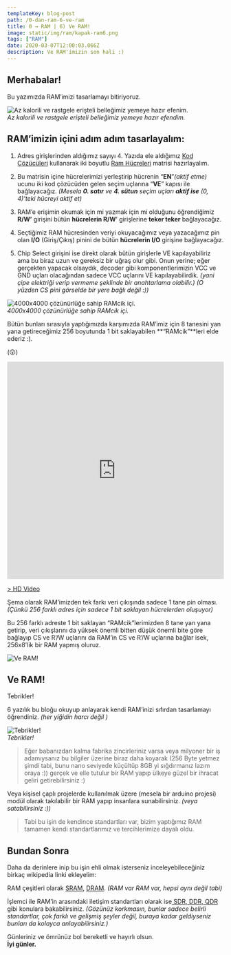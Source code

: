 ```yaml
---
templateKey: blog-post
path: /0-dan-ram-6-ve-ram
title: 0 → RAM | 6) Ve RAM!
image: static/img/ram/kapak-ram6.png
tags: ["RAM"]
date: 2020-03-07T12:00:03.066Z
description: Ve RAM'imizin son hali :)
---
```

## Merhabalar!

Bu yazımızda RAM’imizi tasarlamayı bitiriyoruz.

![Az kalorili ve rastgele erişteli belleğimiz yemeye hazır efenim.](static/img/ram/buzz-eriste.jpeg) <br>*Az kalorili ve rastgele erişteli belleğimiz yemeye hazır efendim.*

## RAM’imizin içini adım adım tasarlayalım:

1. Adres girişlerinden aldığımız sayıyı 4. Yazıda ele aldığımız [Kod Çözücüleri](0-dan-ram-4-kod-cozuculer) kullanarak iki boyutlu [Ram Hücreleri](0-dan-ram-5-ram-hucresi) matrisi hazırlayalım.

2. Bu matrisin içine hücrelerimizi yerleştirip hücrenin “**EN**”*(aktif etme)* ucunu iki kod çözücüden gelen seçim uçlarına “**VE**” kapısı ile bağlayacağız. *(Mesela **0. satır** ve **4. sütun** seçim uçları **aktif ise** (0, 4)'teki hücreyi aktif et)*

3. RAM’e erişimin okumak için mi yazmak için mi olduğunu öğrendiğimiz **R/W’** girişini bütün **hücrelerin R/W**’ girişlerine **teker teker** bağlayacağız.

4. Seçtiğimiz RAM hücresinden veriyi okuyacağımız veya yazacağımız pin olan **I/O** (Giriş/Çıkış) pinini de bütün **hücrelerin I/O** girişine bağlayacağız.

5. Chip Select girişini ise direkt olarak bütün girişlerle VE kapılayabiliriz ama bu biraz uzun ve gereksiz bir uğraş olur gibi.
Onun yerine; eğer gerçekten yapacak olsaydık, decoder gibi komponentlerimizin VCC ve GND uçları olacağından sadece VCC uçlarını VE kapılayabilirdik. *(yani çipe elektriği verip vermeme şeklinde bir anahtarlama olabilir.)*
*(O yüzden CS pini görselde bir yere bağlı değil :))*

![4000x4000 çözünürlüğe sahip RAMcik içi.](static/img/ram/ram-full.png)
<br>*4000x4000 çözünürlüğe sahip RAMcik içi.*

Bütün bunları sırasıyla yaptığımızda karşımızda RAM’imiz için 8 tanesini yan yana getireceğimiz 256 boyutunda 1 bit saklayabilen **“RAMcik”**leri elde ederiz :).

(😲)

<div style="width: 100%; height: 0px; position: relative; padding-bottom: 100.000%;"><iframe src="https://streamable.com/s/xwc8s/nrcvlh" frameborder="0" width="100%" height="100%" allowfullscreen style="width: 100%; height: 100%; position: absolute;"></iframe></div>

[> HD Video](https://streamable.com/xwc8s)

Şema olarak RAM’imizden tek farkı veri çıkışında sadece 1 tane pin olması. *(Çünkü 256 farklı adres için sadece 1 bit saklayan hücrelerden oluşuyor)*

Bu 256 farklı adreste 1 bit saklayan “RAMcik”lerimizden 8 tane yan yana getirip, veri çıkışlarını da yüksek önemli bitten düşük önemli bite göre bağlayıp CS ve R’/W uçlarını da RAM’in CS ve R’/W uçlarına bağlar isek, 256x8'lik bir RAM yapmış oluruz.

![Ve RAM!](static/img/ram/ram-son-hal.gif)

## Ve RAM!

Tebrikler!

6 yazılık bu bloğu okuyup anlayarak kendi RAM’inizi sıfırdan tasarlamayı öğrendiniz. *(her yiğidin harcı değil )*

![Tebrikler!](static/img/ram/congrats.jpeg)<br>*Tebrikler!*
> Eğer babanızdan kalma fabrika zincirleriniz varsa veya milyoner bir iş adamıysanız bu bilgiler üzerine biraz daha koyarak (256 Byte yetmez şimdi tabi, bunu nano seviyede küçültüp 8GB yi sığdırmanız lazım oraya :)) gerçek ve elle tutulur bir RAM yapıp ülkeye güzel bir ihracat geliri getirebilirsiniz :)

Veya kişisel çaplı projelerde kullanılmak üzere (mesela bir arduino projesi) modül olarak takılabilir bir RAM yapıp insanlara sunabilirsiniz. *(veya satabilirsiniz :))*
> Tabi bu işin de kendince standartları var, bizim yaptığımız RAM tamamen kendi standartlarımız ve tercihlerimize dayalı oldu.

## Bundan Sonra

Daha da derinlere inip bu işin ehli olmak isterseniz inceleyebileceğiniz birkaç wikipedia linki ekleyelim:

RAM çeşitleri olarak [SRAM](https://www.wikiwand.com/en/Static_random-access_memory), [DRAM](https://www.wikiwand.com/en/Dynamic_random-access_memory). 
*(RAM var RAM var, hepsi aynı değil tabi)*

İşlemci ile RAM’in arasındaki iletişim standartları olarak ise[ SDR, DDR, QDR](https://www.wikiwand.com/en/Double_data_rate) gibi konulara bakabilirsiniz.
*(Gözünüz korkmasın, bunlar sadece belirli standartlar, çok farklı ve gelişmiş şeyler değil, buraya kadar geldiyseniz bunları da kolayca anlayabilirsiniz.)*

Günleriniz ve ömrünüz bol bereketli ve hayırlı olsun.
<br> **İyi günler.**
